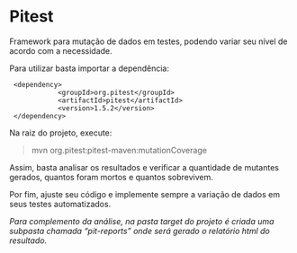 # Pitest
Framework para mutação de dados em testes, podendo variar seu nível de acordo com a necessidade.

Para utilizar basta importar a dependência:

```
 <dependency>
            <groupId>org.pitest</groupId>
            <artifactId>pitest</artifactId>
            <version>1.5.2</version>
 </dependency>
```


Na raiz do projeto, execute:

> mvn org.pitest:pitest-maven:mutationCoverage

Assim, basta analisar os resultados e verificar a quantidade de mutantes gerados, quantos foram mortos e quantos sobrevivem.

Por fim, ajuste seu código e implemente sempre a variação de dados em seus testes automatizados.

*Para complemento da análise, na pasta target do projeto é criada uma subpasta chamada “pit-reports” onde será gerado o relatório html do resultado.*
